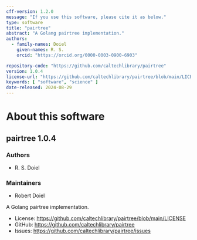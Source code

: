 ```yaml
---
cff-version: 1.2.0
message: "If you use this software, please cite it as below."
type: software
title: "pairtree"
abstract: "A Golang pairtree implementation."
authors:
  - family-names: Doiel
    given-names: R. S.
    orcid: "https://orcid.org/0000-0003-0900-6903"

repository-code: "https://github.com/caltechlibrary/pairtree"
version: 1.0.4
license-url: "https://github.com/caltechlibrary/pairtree/blob/main/LICENSE"
keywords: [ "software", "science" ]
date-released: 2024-08-29
---
```


About this software
===================

## pairtree 1.0.4

### Authors

- R. S. Doiel


### Maintainers

- Robert Doiel

A Golang pairtree implementation.

- License: <https://github.com/caltechlibrary/pairtree/blob/main/LICENSE>
- GitHub: <https://github.com/caltechlibrary/pairtree>
- Issues: <https://github.com/caltechlibrary/pairtree/issues>




